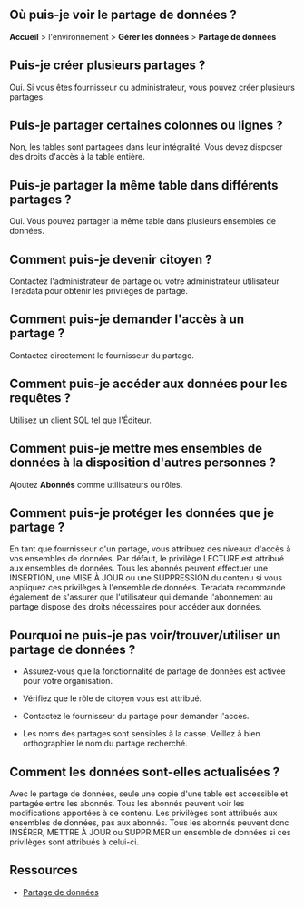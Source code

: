 Où puis-je voir le partage de données ?
---------------------------------------

**Accueil** \> l'environnement \> **Gérer les données** \> **Partage de données**

Puis-je créer plusieurs partages ?
----------------------------------

Oui. Si vous êtes fournisseur ou administrateur, vous pouvez créer plusieurs partages.

Puis-je partager certaines colonnes ou lignes ?
-----------------------------------------------

Non, les tables sont partagées dans leur intégralité. Vous devez disposer des droits d'accès à la table entière.

Puis-je partager la même table dans différents partages ?
---------------------------------------------------------

Oui. Vous pouvez partager la même table dans plusieurs ensembles de données.

Comment puis-je devenir citoyen ?
---------------------------------

Contactez l'administrateur de partage ou votre administrateur utilisateur Teradata pour obtenir les privilèges de partage.

Comment puis-je demander l'accès à un partage ?
-----------------------------------------------

Contactez directement le fournisseur du partage.

Comment puis-je accéder aux données pour les requêtes ?
-------------------------------------------------------

Utilisez un client SQL tel que l'Éditeur.

Comment puis-je mettre mes ensembles de données à la disposition d'autres personnes ?
-------------------------------------------------------------------------------------

Ajoutez **Abonnés** comme utilisateurs ou rôles.

Comment puis-je protéger les données que je partage ?
-----------------------------------------------------

En tant que fournisseur d'un partage, vous attribuez des niveaux d'accès à vos ensembles de données. Par défaut, le privilège LECTURE est attribué aux ensembles de données. Tous les abonnés peuvent effectuer une INSERTION, une MISE À JOUR ou une SUPPRESSION du contenu si vous appliquez ces privilèges à l'ensemble de données. Teradata recommande également de s'assurer que l'utilisateur qui demande l'abonnement au partage dispose des droits nécessaires pour accéder aux données.

Pourquoi ne puis-je pas voir/trouver/utiliser un partage de données ?
---------------------------------------------------------------------

-   Assurez-vous que la fonctionnalité de partage de données est activée pour votre organisation.

-   Vérifiez que le rôle de citoyen vous est attribué.

-   Contactez le fournisseur du partage pour demander l'accès.

-   Les noms des partages sont sensibles à la casse. Veillez à bien orthographier le nom du partage recherché.

Comment les données sont-elles actualisées ?
--------------------------------------------

Avec le partage de données, seule une copie d'une table est accessible et partagée entre les abonnés. Tous les abonnés peuvent voir les modifications apportées à ce contenu. Les privilèges sont attribués aux ensembles de données, pas aux abonnés. Tous les abonnés peuvent donc INSÉRER, METTRE À JOUR ou SUPPRIMER un ensemble de données si ces privilèges sont attribués à celui-ci.

Ressources
----------

-   [Partage de données](https://docs.teradata.com/access/sources/dita/topic?dita:topicPath=bwf1684416639333.dita)
